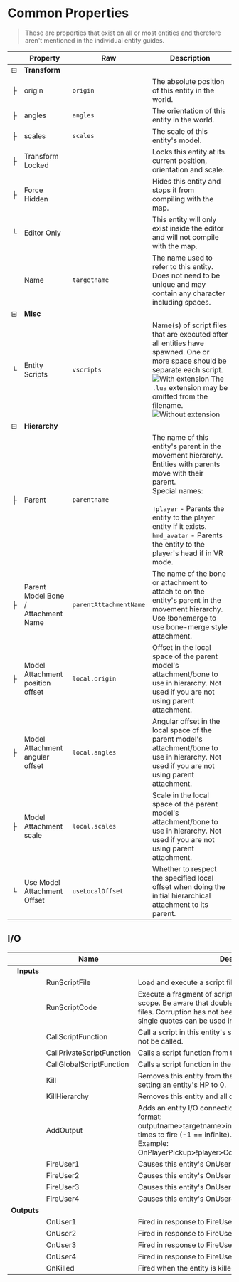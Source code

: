 # Common Properties

> These are properties that exist on all or most entities and therefore aren't mentioned in the individual entity guides.

|| Property | Raw | Description |
| -: | - | - | - |
| ⊟ | **Transform**
| ├ | origin | `origin` | The absolute position of this entity in the world.
| ├ | angles | `angles` | The orientation of this entity in the world.
| ├ | scales | `scales` | The scale of this entity's model.
| ├ | Transform Locked || Locks this entity at its current position, orientation and scale.
| ├ | Force Hidden || Hides this entity and stops it from compiling with the map.
| └ | Editor Only || This entity will only exist inside the editor and will not compile with the map.
|| Name | `targetname` | The name used to refer to this entity. Does not need to be unique and may contain any character including spaces.
| ⊟ | **Misc**
| └ | Entity Scripts | `vscripts` | Name(s) of script files that are executed after all entities have spawned. One or more space should be separate each script. ![With extension](img_vscripts_01.png) The `.lua` extension may be omitted from the filename. ![Without extension](img_vscripts_02.png)
| ⊟ | **Hierarchy**
| ├ | Parent | `parentname` | The name of this entity's parent in the movement hierarchy. Entities with parents move with their parent.<br>Special names:<br><br>`!player` - Parents the entity to the player entity if it exists.<br>`hmd_avatar` - Parents the entity to the player's head if in VR mode.
| ├ | Parent Model Bone / Attachment Name | `parentAttachmentName` | The name of the bone or attachment to attach to on the entity's parent in the movement hierarchy. Use !bonemerge to use bone-merge style attachment.
| ├ | Model Attachment position offset | `local.origin` | Offset in the local space of the parent model's attachment/bone to use in hierarchy. Not used if you are not using parent attachment.
| ├ | Model Attachment angular offset | `local.angles` | Angular offset in the local space of the parent model's attachment/bone to use in hierarchy. Not used if you are not using parent attachment.
| ├ | Model Attachment scale | `local.scales` | Scale in the local space of the parent model's attachment/bone to use in hierarchy. Not used if you are not using parent attachment.
| └ | Use Model Attachment Offset | `useLocalOffset` | Whether to respect the specified local offset when doing the initial hierarchical attachment to its parent.

## I/O
|| Name | Description |
| -: | - | - |
| **Inputs**
|| RunScriptFile | Load and execute a script file in this entity's script scope.
|| RunScriptCode | Execute a fragment of script code in this entity's script scope. Be aware that double quotes used to corrupt .vmf files. Corruption has not been noticed in .vmap files but single quotes can be used instead if you are worried.
|| CallScriptFunction | Call a script in this entity's script scope. Local functions can not be called.
|| CallPrivateScriptFunction | Calls a script function from this entity's private script scope.
|| CallGlobalScriptFunction | Calls a script function in the global script scope.
|| Kill | Removes this entity from the world. This is not the same as setting an entity's HP to 0.
|| KillHierarchy | Removes this entity and all of its children from the world.
|| AddOutput | Adds an entity I/O connection to this entity. Parameter format:<br>outputname>targetname>inputname>parameter>delay>max times to fire (-1 == infinite). Very dangerous, use with care.<br>Example:<br>OnPlayerPickup>!player>Cough>>0>1
|| FireUser1 | Causes this entity's OnUser1 output to be fired.
|| FireUser2 | Causes this entity's OnUser2 output to be fired.
|| FireUser3 | Causes this entity's OnUser3 output to be fired.
|| FireUser4 | Causes this entity's OnUser4 output to be fired.
| **Outputs**
|| OnUser1 | Fired in response to FireUser1 input.
|| OnUser2 | Fired in response to FireUser2 input.
|| OnUser3 | Fired in response to FireUser3 input.
|| OnUser4 | Fired in response to FireUser4 input.
|| OnKilled | Fired when the entity is killed and removed from the game.